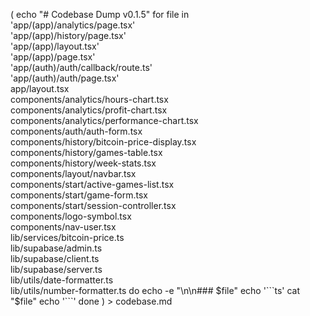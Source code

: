 (
echo "# Codebase Dump v0.1.5"
for file in \
'app/(app)/analytics/page.tsx' \
'app/(app)/history/page.tsx' \
'app/(app)/layout.tsx' \
'app/(app)/page.tsx' \
'app/(auth)/auth/callback/route.ts' \
'app/(auth)/auth/page.tsx' \
app/layout.tsx \
components/analytics/hours-chart.tsx \
components/analytics/profit-chart.tsx \
components/analytics/performance-chart.tsx \
components/auth/auth-form.tsx \
components/history/bitcoin-price-display.tsx \
components/history/games-table.tsx \
components/history/week-stats.tsx \
components/layout/navbar.tsx \
components/start/active-games-list.tsx \
components/start/game-form.tsx \
components/start/session-controller.tsx \
components/logo-symbol.tsx \
components/nav-user.tsx \
lib/services/bitcoin-price.ts \
lib/supabase/admin.ts \
lib/supabase/client.ts \
lib/supabase/server.ts \
lib/utils/date-formatter.ts \
lib/utils/number-formatter.ts 
do
  echo -e "\n\n### $file"
  echo '```ts'
  cat "$file"
  echo '```'
done
) > codebase.md
